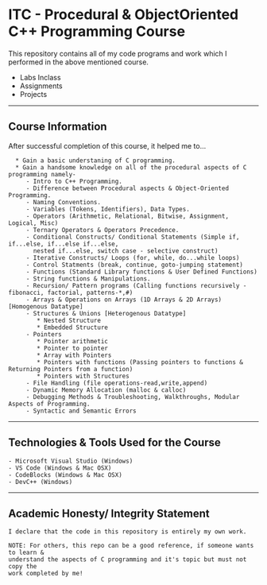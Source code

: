 # ITC - Procedural & ObjectOriented C++ Programming Course

This repository contains all of my code programs and work which I performed in the above mentioned course.
- Labs Inclass
- Assignments
- Projects

----------------------------------------
Course Information
----------------------------------------
After successful completion of this course, it helped me to...

```
  * Gain a basic understaning of C programming.
  * Gain a handsome knowledge on all of the procedural aspects of C programming namely-
     - Intro to C++ Programming.
     - Difference between Procedural aspects & Object-Oriented Programming.
     - Naming Conventions.
     - Variables (Tokens, Identifiers), Data Types.
     - Operators (Arithmetic, Relational, Bitwise, Assignment, Logical, Misc)
     - Ternary Operators & Operators Precedence.
     - Conditional Constructs/ Conditional Statements (Simple if, if...else, if...else if...else,
       nested if...else, switch case - selective construct)
     - Iterative Constructs/ Loops (for, while, do...while loops)
     - Control Statments (break, continue, goto-jumping statement)
     - Functions (Standard Library functions & User Defined Functions)
     - String functions & Manipulations.
     - Recursion/ Pattern programs (Calling functions recursively - fibonacci, factorial, patterns-*,#)
     - Arrays & Operations on Arrays (1D Arrays & 2D Arrays) [Homogenous Datatype]
     - Structures & Unions [Heterogenous Datatype]
        * Nested Structure
        * Embedded Structure
     - Pointers
        * Pointer arithmetic
        * Pointer to pointer
        * Array with Pointers
        * Pointers with functions (Passing pointers to functions & Returning Pointers from a function)
        * Pointers with Structures
     - File Handling (file operations-read,write,append)
     - Dynamic Memory Allocation (malloc & calloc)
     - Debugging Methods & Troubleshooting, Walkthroughs, Modular Aspects of Programming.
     - Syntactic and Semantic Errors
 ```
----------------------------------------
Technologies & Tools Used for the Course
----------------------------------------
```
- Microsoft Visual Studio (Windows)
- VS Code (Windows & Mac OSX)
- CodeBlocks (Windows & Mac OSX)
- DevC++ (Windows)
```
----------------------------------------
Academic Honesty/ Integrity Statement
----------------------------------------
```
I declare that the code in this repository is entirely my own work.

NOTE: For others, this repo can be a good reference, if someone wants to learn &
understand the aspects of C programming and it's topic but must not copy the
work completed by me!
```


